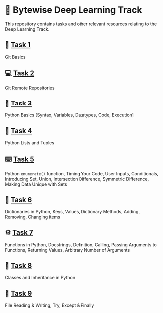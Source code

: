 # :rocket: Bytewise Deep Learning Track 

This repository contains tasks and other relevant resources relating to the Deep Learning Track.

## :memo: [Task 1](https://github.com/afk-Legacy/Deep-Learning-BWF-Abdul-Rahman/tree/main/Task-1-Git-Basics)
Git Basics

## :computer: [Task 2](https://github.com/afk-Legacy/Deep-Learning-BWF-Abdul-Rahman/tree/main/Task-2-Git-Remote-Repos)
Git Remote Repositories 

## :snake: [Task 3](https://github.com/afk-Legacy/Deep-Learning-BWF-Abdul-Rahman/tree/main/Task-3-Python-Basics-Syntax-Variables-Datatypes-Code-Execution)
Python Basics [Syntax, Variables, Datatypes, Code, Execution]

## :bookmark_tabs: [Task 4](https://github.com/afk-Legacy/Deep-Learning-BWF-Abdul-Rahman/tree/main/Task-4-List-Tuples-Code-Styling)
Python Lists and Tuples

## :keyboard: [Task 5](https://github.com/afk-Legacy/Deep-Learning-BWF-Abdul-Rahman/tree/main/Task-5-Input-Conditionals-Enumerate-Set)
Python `enumerate()` function, Timing Your Code, User Inputs, Conditionals, Introducing Set, Union, Intersection Difference, Symmetric Difference, Making Data Unique with Sets

## :closed_book: [Task 6](https://github.com/afk-Legacy/Deep-Learning-BWF-Abdul-Rahman/tree/main/Task-6-Dictionaries)
Dictionaries in Python, Keys, Values, Dictionary Methods, Adding, Removing, Changing items

## :gear: [Task 7](https://github.com/afk-Legacy/Deep-Learning-BWF-Abdul-Rahman/tree/main/Task-7-Functions-Docstring-Calling-Definiton-DRY_Principle)
Functions in Python, Docstrings, Definition, Calling, Passing Arguments to Functions, Returning Values, Arbitrary Number of Arguments

## :diamond_shape_with_a_dot_inside: [Task 8](https://github.com/afk-Legacy/Deep-Learning-BWF-Abdul-Rahman/tree/main/Task-8-Classes-Inheritance)
Classes and Inheritance in Python

## :file_folder: [Task 9](https://github.com/afk-Legacy/Deep-Learning-BWF-Abdul-Rahman/tree/main/Task-9-Files-Handling-Exception-Handling)
File Reading & Writing, Try, Except & Finally
